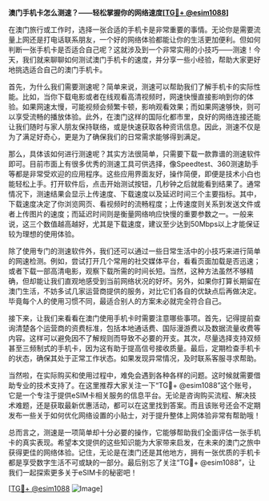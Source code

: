 **澳门手机卡怎么测速？——轻松掌握你的网络速度[[TG💪+ @esim1088](https://t.me/s/esim1088)]**

在澳门旅行或工作时，选择一张合适的手机卡是非常重要的事情。无论你是需要流量上网还是打电话联系朋友，一个好的网络体验都能让你的生活更加便利。但如何判断一张手机卡是否适合自己呢？这就涉及到一个非常实用的小技巧——测速！今天，我们就来聊聊如何测试澳门手机卡的速度，并分享一些小经验，帮助大家更好地挑选适合自己的澳门手机卡。

首先，为什么我们需要测速呢？简单来说，测速可以帮助我们了解手机卡的实际性能。比如，当你下载电影或者在线观看高清视频时，网速快慢直接影响到你的体验。如果网速太慢，可能视频会频繁卡顿，影响观看效果；而如果网速够快，则可以享受流畅的播放体验。此外，在澳门这样的国际化都市里，良好的网络连接还能让我们随时与家人朋友保持联络，或是快速获取各种资讯信息。因此，测速不仅是为了满足好奇心，更是为了确保我们的日常需求能够得到满足。

那么，具体该如何进行测速呢？其实方法很简单，只需要下载一款靠谱的测速软件即可。目前市面上有很多优秀的测速工具可供选择，像Speedtest、360测速助手等都是非常受欢迎的应用程序。这些应用界面友好，操作简便，即便是技术小白也能轻松上手。打开软件后，点击开始测试按钮，几秒钟之后就能看到结果了。通常情况下，测速结果会显示上传速度、下载速度以及延迟时间三个主要指标。其中，下载速度决定了你浏览网页、看视频时的流畅程度；上传速度则关系到发送文件或者上传图片的速度；而延迟时间则是衡量网络响应快慢的重要参数之一。一般来说，这三个数值越高越好，尤其是下载速度，建议至少达到50Mbps以上才能保证较为理想的使用体验。

除了使用专门的测速软件外，我们还可以通过一些日常生活中的小技巧来进行简单的网速检测。例如，尝试打开几个常用的社交媒体平台，看看页面加载是否迅速；或者下载一部高清电影，观察下载所需的时间长短。当然，这种方法虽然不够精确，但却能让我们直观地感受到当前网络状况的好坏。另外，如果你打算长期留在澳门生活，不妨多试几家运营商提供的服务，对比它们各自的优缺点后再做决定。毕竟每个人的使用习惯不同，最适合别人的方案未必就完全符合自己。

接下来，让我们来看看在澳门使用手机卡时需要注意哪些事项。首先，记得提前查询清楚各个运营商的资费标准，包括本地通话费、国际漫游费以及数据流量收费等内容。这样可以避免因不了解规则而导致不必要的开支。其次，尽量选择支持双频甚至三频制式的手机卡，因为这有助于提高信号接收质量。最后，定期检查手机卡的状态，确保其处于正常工作状态。如果发现异常情况，及时联系客服寻求帮助。

当然啦，在实际购买和使用过程中，难免会遇到各种各样的问题。这时候就需要借助专业的技术支持了。在这里推荐大家关注一下“TG💪+ @esim1088”这个账号，它是一个专注于提供eSIM卡相关服务的信息平台。无论是咨询购买流程、解决技术难题，还是获取最新优惠活动，都可以在这里找到答案。而且该账号还会不定期发布一些关于如何优化网络设置的小贴士，对于提升整体上网体验非常有帮助哦！

总而言之，测速是一项简单却十分必要的操作，它能够帮助我们全面评估一张手机卡的真实表现。希望本文提供的这些知识能为大家带来启发，在未来的澳门之旅中获得更佳的网络体验。记住，无论是在澳门还是其他地方，拥有一张优质的手机卡都是享受数字生活不可或缺的一部分。最后别忘了关注“TG💪+ @esim1088”，让我们一起探索更多关于eSIM卡的秘密吧！

[[TG💪+ @esim1088](https://t.me/s/esim1088) ![Image](https://i.postimg.cc/4NQfJmqS/Snipaste-2025-05-13-00-14-12.png)]